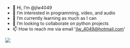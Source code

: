- 👋 Hi, I’m @jlw4049
- 👀 I’m interested in programming, video, and audio
- 🌱 I’m currently learning as much as I can
- 💞️ I’m looking to collaborate on python projects
- 📫 How to reach me via email 'jlw_4049@hotmail.com'

![](https://komarev.com/ghpvc/?username=jlw4049&color=brightgreen&style=plastic)

<!---
jlw4049/jlw4049 is a ✨ special ✨ repository because its `README.md` (this file) appears on your GitHub profile.
You can click the Preview link to take a look at your changes.
--->
